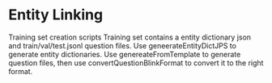 # Entity Linking 
Training set creation scripts 
Training set contains a entity dictionary json and train/val/test.jsonl question files.
Use geneerateEntityDictJPS to generate entity dictionaries.
Use genereateFromTemplate to generate question files, then use convertQuestionBlinkFormat to convert it to the right format.
